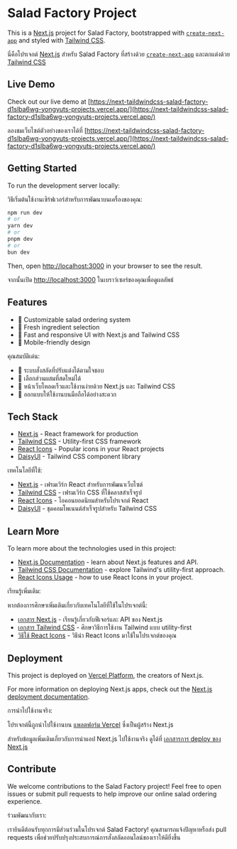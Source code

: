 # Salad Factory Project

This is a [Next.js](https://nextjs.org) project for Salad Factory, bootstrapped with [`create-next-app`](https://nextjs.org/docs/app/api-reference/cli/create-next-app) and styled with [Tailwind CSS](https://tailwindcss.com/).

นี่คือโปรเจกต์ [Next.js](https://nextjs.org) สำหรับ Salad Factory ที่สร้างด้วย [`create-next-app`](https://nextjs.org/docs/app/api-reference/cli/create-next-app) และตกแต่งด้วย [Tailwind CSS](https://tailwindcss.com/)

## Live Demo

Check out our live demo at [https://next-taildwindcss-salad-factory-d1slba6wg-yongyuts-projects.vercel.app/](https://next-taildwindcss-salad-factory-d1slba6wg-yongyuts-projects.vercel.app/)

ลองชมเว็บไซต์ตัวอย่างของเราได้ที่ [https://next-taildwindcss-salad-factory-d1slba6wg-yongyuts-projects.vercel.app/](https://next-taildwindcss-salad-factory-d1slba6wg-yongyuts-projects.vercel.app/)

## Getting Started

To run the development server locally:

วิธีเริ่มต้นใช้งานเซิร์ฟเวอร์สำหรับการพัฒนาบนเครื่องของคุณ:

```bash
npm run dev
# or
yarn dev
# or
pnpm dev
# or
bun dev
```

Then, open [http://localhost:3000](http://localhost:3000) in your browser to see the result.

จากนั้นเปิด [http://localhost:3000](http://localhost:3000) ในเบราว์เซอร์ของคุณเพื่อดูผลลัพธ์

## Features

- 🥗 Customizable salad ordering system
- 🌿 Fresh ingredient selection
- 💨 Fast and responsive UI with Next.js and Tailwind CSS
- 📱 Mobile-friendly design

คุณสมบัติเด่น:
- 🥗 ระบบสั่งสลัดที่ปรับแต่งได้ตามใจชอบ
- 🌿 เลือกส่วนผสมที่สดใหม่ได้
- 💨 หน้าเว็บโหลดเร็วและใช้งานง่ายด้วย Next.js และ Tailwind CSS
- 📱 ออกแบบให้ใช้งานบนมือถือได้อย่างสะดวก

## Tech Stack

- [Next.js](https://nextjs.org/) - React framework for production
- [Tailwind CSS](https://tailwindcss.com/) - Utility-first CSS framework
- [React Icons](https://react-icons.github.io/react-icons/) - Popular icons in your React projects
- [DaisyUI](https://daisyui.com/) - Tailwind CSS component library

เทคโนโลยีที่ใช้:
- [Next.js](https://nextjs.org/) - เฟรมเวิร์ก React สำหรับการพัฒนาเว็บไซต์
- [Tailwind CSS](https://tailwindcss.com/) - เฟรมเวิร์ก CSS ที่ใช้คลาสสำเร็จรูป
- [React Icons](https://react-icons.github.io/react-icons/) - ไอคอนยอดนิยมสำหรับโปรเจกต์ React
- [DaisyUI](https://daisyui.com/) - ชุดคอมโพเนนต์สำเร็จรูปสำหรับ Tailwind CSS

## Learn More

To learn more about the technologies used in this project:

- [Next.js Documentation](https://nextjs.org/docs) - learn about Next.js features and API.
- [Tailwind CSS Documentation](https://tailwindcss.com/docs) - explore Tailwind's utility-first approach.
- [React Icons Usage](https://react-icons.github.io/react-icons/) - how to use React Icons in your project.

เรียนรู้เพิ่มเติม:

หากต้องการศึกษาเพิ่มเติมเกี่ยวกับเทคโนโลยีที่ใช้ในโปรเจกต์นี้:

- [เอกสาร Next.js](https://nextjs.org/docs) - เรียนรู้เกี่ยวกับฟีเจอร์และ API ของ Next.js
- [เอกสาร Tailwind CSS](https://tailwindcss.com/docs) - ศึกษาวิธีการใช้งาน Tailwind แบบ utility-first
- [วิธีใช้ React Icons](https://react-icons.github.io/react-icons/) - วิธีนำ React Icons มาใช้ในโปรเจกต์ของคุณ

## Deployment

This project is deployed on [Vercel Platform](https://vercel.com/new?utm_medium=default-template&filter=next.js&utm_source=create-next-app&utm_campaign=create-next-app-readme), the creators of Next.js.

For more information on deploying Next.js apps, check out the [Next.js deployment documentation](https://nextjs.org/docs/app/building-your-application/deploying).

การนำไปใช้งานจริง:

โปรเจกต์นี้ถูกนำไปใช้งานบน [แพลตฟอร์ม Vercel](https://vercel.com/new?utm_medium=default-template&filter=next.js&utm_source=create-next-app&utm_campaign=create-next-app-readme) ซึ่งเป็นผู้สร้าง Next.js

สำหรับข้อมูลเพิ่มเติมเกี่ยวกับการนำแอป Next.js ไปใช้งานจริง ดูได้ที่ [เอกสารการ deploy ของ Next.js](https://nextjs.org/docs/app/building-your-application/deploying)

## Contribute

We welcome contributions to the Salad Factory project! Feel free to open issues or submit pull requests to help improve our online salad ordering experience.

ร่วมพัฒนากับเรา:

เรายินดีต้อนรับทุกการมีส่วนร่วมในโปรเจกต์ Salad Factory! คุณสามารถแจ้งปัญหาหรือส่ง pull requests เพื่อช่วยปรับปรุงประสบการณ์การสั่งสลัดออนไลน์ของเราให้ดียิ่งขึ้น
